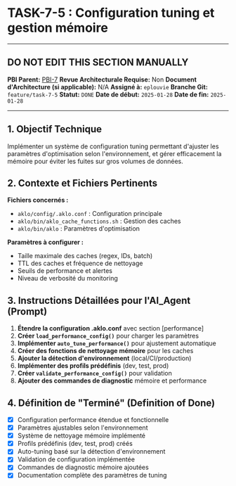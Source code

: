 # TASK-7-5 : Configuration tuning et gestion mémoire

---

## DO NOT EDIT THIS SECTION MANUALLY

**PBI Parent:** [PBI-7](../00-pbi/PBI-7-PROPOSED.md)
**Revue Architecturale Requise:** Non
**Document d'Architecture (si applicable):** N/A
**Assigné à:** `eplouvie`
**Branche Git:** `feature/task-7-5`
**Statut:** `DONE`
**Date de début:** `2025-01-28`
**Date de fin:** `2025-01-28`

---

## 1. Objectif Technique

Implémenter un système de configuration tuning permettant d'ajuster les paramètres d'optimisation selon l'environnement, et gérer efficacement la mémoire pour éviter les fuites sur gros volumes de données.

## 2. Contexte et Fichiers Pertinents

**Fichiers concernés :**
- `aklo/config/.aklo.conf` : Configuration principale
- `aklo/bin/aklo_cache_functions.sh` : Gestion des caches
- `aklo/bin/aklo` : Paramètres d'optimisation

**Paramètres à configurer :**
- Taille maximale des caches (regex, IDs, batch)
- TTL des caches et fréquence de nettoyage
- Seuils de performance et alertes
- Niveau de verbosité du monitoring

## 3. Instructions Détaillées pour l'AI_Agent (Prompt)

1. **Étendre la configuration .aklo.conf** avec section [performance]
2. **Créer `load_performance_config()`** pour charger les paramètres
3. **Implémenter `auto_tune_performance()`** pour ajustement automatique
4. **Créer des fonctions de nettoyage mémoire** pour les caches
5. **Ajouter la détection d'environnement** (local/CI/production)
6. **Implémenter des profils prédéfinis** (dev, test, prod)
7. **Créer `validate_performance_config()`** pour validation
8. **Ajouter des commandes de diagnostic** mémoire et performance

## 4. Définition de "Terminé" (Definition of Done)

- [x] Configuration performance étendue et fonctionnelle
- [x] Paramètres ajustables selon l'environnement
- [x] Système de nettoyage mémoire implémenté
- [x] Profils prédéfinis (dev, test, prod) créés
- [x] Auto-tuning basé sur la détection d'environnement
- [x] Validation de configuration implémentée
- [x] Commandes de diagnostic mémoire ajoutées
- [x] Documentation complète des paramètres de tuning